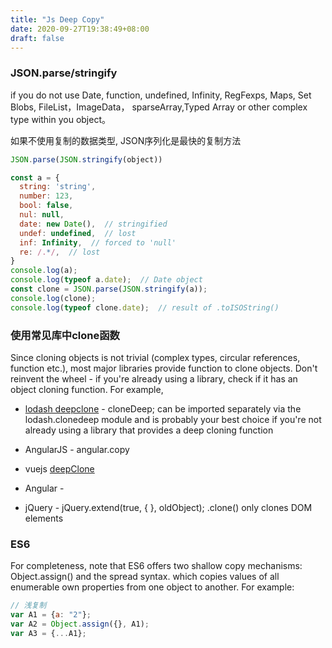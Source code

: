 ```yaml
---
title: "Js Deep Copy"
date: 2020-09-27T19:38:49+08:00
draft: false
---
```


### JSON.parse/stringify

if you do not use Date, function, undefined, Infinity, RegFexps, Maps, Set Blobs, FileList，ImageData， sparseArray,Typed Array or other complex type within you object。

如果不使用复制的数据类型, JSON序列化是最快的复制方法
```js
JSON.parse(JSON.stringify(object))

const a = {
  string: 'string',
  number: 123,
  bool: false,
  nul: null,
  date: new Date(),  // stringified
  undef: undefined,  // lost
  inf: Infinity,  // forced to 'null'
  re: /.*/,  // lost
}
console.log(a);
console.log(typeof a.date);  // Date object
const clone = JSON.parse(JSON.stringify(a));
console.log(clone);
console.log(typeof clone.date);  // result of .toISOString()
```

### 使用常见库中clone函数

Since cloning objects is not trivial (complex types, circular references, function etc.), most major libraries provide function to clone objects. Don't reinvent the wheel - if you're already using a library, check if it has an object cloning function. For example,

- [lodash deepclone](https://github.com/lodash/lodash/blob/4.17.15/lodash.js#L11087) - cloneDeep; can be imported separately via the lodash.clonedeep module and is probably your best choice if you're not already using a library that provides a deep cloning function

- AngularJS - angular.copy

- vuejs [deepClone](https://github.com/vuejs/vue/blob/52719ccab8fccffbdf497b96d3731dc86f04c1ce/src/server/bundle-renderer/create-bundle-runner.js)

- Angular - 

- jQuery - jQuery.extend(true, { }, oldObject); .clone() only clones DOM elements


### ES6

For completeness, note that ES6 offers two shallow copy mechanisms: Object.assign() and the spread syntax. which copies values of all enumerable own properties from one object to another. For example:
```js
// 浅复制
var A1 = {a: "2"};
var A2 = Object.assign({}, A1);
var A3 = {...A1};
```